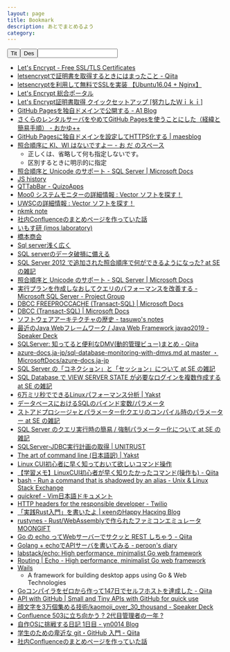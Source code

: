 ```yaml
---
layout: page
title: Bookmark
description: あとでまとめるよう
category: 
---
```


<div id="book-list"><button class="sort btn btn-default" data-sort="title">Tit</button><button class="sort btn btn-default" data-sort="desc">Des</button><input class="search" />



- [Let's Encrypt - Free SSL/TLS Certificates](https://letsencrypt.org/)
- [letsencryptで証明書を取得するときにはまったこと - Qiita](https://qiita.com/fk_2000/items/c43d919ebda1531ef341)
- [letsencryptを利用して無料でSSLを実装 【Ubuntu16.04 + Nginx】](https://www.walker.co.jp/letsencrypt%E3%82%92%E5%88%A9%E7%94%A8%E3%81%97%E3%81%A6%E7%84%A1%E6%96%99%E3%81%A7ssl%E3%82%92%E5%AE%9F%E8%A3%85-%E3%80%90ubuntu16-04-nginx%E3%80%91/)
- [Let's Encrypt 総合ポータル](https://free-ssl.jp/)
- [Let's Encrypt証明書取得 クイックセットアップ [努力したＷｉｋｉ]](https://hgotoh.jp/wiki/doku.php/documents/quick/quick-0012)
- [GitHub Pagesを独自ドメインで公開する - A1 Blog](https://blog.a-1.dev/post/2017-05-14-custom_domain/)
- [さくらのレンタルサーバをやめてGitHub Pagesを使うことにした（経緯と簡易手順） - おかゆ++](https://okayu-moka.hatenablog.com/entry/2018/03/10/151123)
- [GitHub Pagesに独自ドメインを設定してHTTPS化する | maesblog](https://mae.chab.in/archives/60095)
- [照合順序に KI、WI はないですよー - お だ のスペース](https://odashinsuke.hatenablog.com/entry/2017/02/15/205329)
    - 正しくは、省略して何も指定しないです。
    - 区別するときに明示的に指定
- [照合順序と Unicode のサポート - SQL Server | Microsoft Docs](https://docs.microsoft.com/ja-jp/sql/relational-databases/collations/collation-and-unicode-support?view=sql-server-2017)
- [JS history](https://www.slideshare.net/badatmath/js-shistory/)
- [QTTabBar - QuizoApps](http://qttabbar-ja.wikidot.com/)
- [Moo0 システムモニターの詳細情報 : Vector ソフトを探す！](https://www.vector.co.jp/soft/winnt/util/se459044.html)
- [UWSCの詳細情報 : Vector ソフトを探す！](https://www.vector.co.jp/soft/winnt/util/se115105.html)
- [nkmk note](https://note.nkmk.me/)
- [社内Confluenceのまとめページを作っていた話](https://www.pochi.cc/~sasaki/chalow/2018-07-31-1.html)
- [いもす研 (imos laboratory)](https://imoz.jp/)
- [橋本商会](https://scrapbox.io/shokai/)
- [Sql server浅く広く](https://www.slideshare.net/savurou/sql-server-52462214)
- [SQL serverのデータ破損に備える](https://www.slideshare.net/savurou/sql-server-47408528)
- [SQL Server 2012 で追加された照合順序で何ができるようになった? at SE の雑記](https://blog.engineer-memo.com/2012/05/25/sql-server-2012-%e3%81%a7%e8%bf%bd%e5%8a%a0%e3%81%95%e3%82%8c%e3%81%9f%e7%85%a7%e5%90%88%e9%a0%86%e5%ba%8f%e3%81%a7%e4%bd%95%e3%81%8c%e3%81%a7%e3%81%8d%e3%82%8b%e3%82%88%e3%81%86%e3%81%ab%e3%81%aa/#more-14977)
- [照合順序と Unicode のサポート - SQL Server | Microsoft Docs](https://docs.microsoft.com/ja-jp/sql/relational-databases/collations/collation-and-unicode-support?view=sql-server-2017#Supplementary_Characters)
- [実行プランを作成しなおしてクエリのパフォーマンスを改善する - Microsoft SQL Server - Project Group](https://www.projectgroup.info/tips/SQLServer/MSSQL_00000028.html)
- [DBCC FREEPROCCACHE (Transact-SQL) | Microsoft Docs](https://docs.microsoft.com/ja-jp/previous-versions/sql/sql-server-2012/ms174283(v=sql.110))
- [DBCC (Transact-SQL) | Microsoft Docs](https://docs.microsoft.com/ja-jp/previous-versions/sql/sql-server-2012/ms188796(v=sql.110))
- [ソフトウェアアーキテクチャの歴史 - tasuwo's notes](https://scrapbox.io/tasuwo/%E3%82%BD%E3%83%95%E3%83%88%E3%82%A6%E3%82%A7%E3%82%A2%E3%82%A2%E3%83%BC%E3%82%AD%E3%83%86%E3%82%AF%E3%83%81%E3%83%A3%E3%81%AE%E6%AD%B4%E5%8F%B2)
- [最近のJava Webフレームワーク / Java Web Framework javaq2019 - Speaker Deck](https://speakerdeck.com/kishida/java-web-framework-javaq2019)
- [SQLServer: 知ってると便利なDMV(動的管理ビュー)まとめ - Qiita](https://qiita.com/maaaaaaaa/items/e92474464008c3ee2ee5)
- [azure-docs.ja-jp/sql-database-monitoring-with-dmvs.md at master ・ MicrosoftDocs/azure-docs.ja-jp](https://github.com/MicrosoftDocs/azure-docs.ja-jp/blob/master/articles/sql-database/sql-database-monitoring-with-dmvs.md)
- [SQL Server の「コネクション」と「セッション」について at SE の雑記](https://blog.engineer-memo.com/2016/01/02/sql-server-%E3%81%AE%E3%80%8C%E3%82%B3%E3%83%8D%E3%82%AF%E3%82%B7%E3%83%A7%E3%83%B3%E3%80%8D%E3%81%A8%E3%80%8C%E3%82%BB%E3%83%83%E3%82%B7%E3%83%A7%E3%83%B3%E3%80%8D%E3%81%AB%E3%81%A4%E3%81%84%E3%81%A6/)
- [SQL Database で VIEW SERVER STATE が必要なログインを複数作成する at SE の雑記](https://blog.engineer-memo.com/2017/04/19/sql-database-%E3%81%A7-view-server-state-%E3%81%8C%E5%BF%85%E8%A6%81%E3%81%AA%E3%83%AD%E3%82%B0%E3%82%A4%E3%83%B3%E3%82%92%E8%A4%87%E6%95%B0%E4%BD%9C%E6%88%90%E3%81%99%E3%82%8B/)
- [6万ミリ秒でできるLinuxパフォーマンス分析 | Yakst](https://yakst.com/ja/posts/3601)
- [データベースにおけるSQLのバインド変数/パラメータ](https://use-the-index-luke.com/ja/sql/where-clause/bind-parameters)
- [ストアドプロシージャとパラメーター化クエリのコンパイル時のパラメーター at SE の雑記](https://blog.engineer-memo.com/2013/07/30/%E3%82%B9%E3%83%88%E3%82%A2%E3%83%89%E3%83%97%E3%83%AD%E3%82%B7%E3%83%BC%E3%82%B8%E3%83%A3%E3%81%A8%E3%83%91%E3%83%A9%E3%83%A1%E3%83%BC%E3%82%BF%E3%83%BC%E5%8C%96%E3%82%AF%E3%82%A8%E3%83%AA%E3%81%AE/)
- [SQL Server のクエリ実行時の簡易 / 強制パラメーター化について at SE の雑記](https://blog.engineer-memo.com/2011/01/23/sql-server-%E3%81%AE%E3%82%AF%E3%82%A8%E3%83%AA%E5%AE%9F%E8%A1%8C%E6%99%82%E3%81%AE%E7%B0%A1%E6%98%93-%E5%BC%B7%E5%88%B6%E3%83%91%E3%83%A9%E3%83%A1%E3%83%BC%E3%82%BF%E3%83%BC%E5%8C%96%E3%81%AB/)
- [SQLServer-JDBC実行計画の取得 | UNITRUST](https://www.unitrust.co.jp/3210)
- [The art of command line (日本語訳) | Yakst](https://yakst.com/ja/posts/2545)
- [Linux CUI初心者に早く知っておいて欲しいコマンド操作](https://techracho.bpsinc.jp/morimorihoge/2017_07_30/43974)
- [【学習メモ】LinuxCUI初心者が早く知りたかったコマンド(操作も) - Qiita](https://qiita.com/Hige-Moja/items/44bbfb14868816169978)
- [bash - Run a command that is shadowed by an alias - Unix & Linux Stack Exchange](https://unix.stackexchange.com/questions/39291/run-a-command-that-is-shadowed-by-an-alias)
- [quickref - Vim日本語ドキュメント](https://vim-jp.org/vimdoc-ja/quickref.html)
- [HTTP headers for the responsible developer - Twilio](https://www.twilio.com/blog/a-http-headers-for-the-responsible-developer)
- [「実践Rust入門」を書いたよ | κeenのHappy Hacκing Blog](https://keens.github.io/blog/2019/04/21/jissenrustnyuumon_wokaitayo/)
- [rustynes - Rust/WebAssemblyで作られたファミコンエミュレータ MOONGIFT](https://www.moongift.jp/2019/05/rustynes-rustwebassembly%E3%81%A7%E4%BD%9C%E3%82%89%E3%82%8C%E3%81%9F%E3%83%95%E3%82%A1%E3%83%9F%E3%82%B3%E3%83%B3%E3%82%A8%E3%83%9F%E3%83%A5%E3%83%AC%E3%83%BC%E3%82%BF/)
- [Go の echo ってWebサーバーでサクッと REST しちゃう - Qiita](https://qiita.com/ezaki/items/62e806ae42828bb3567a)
- [Golang + echoでAPIサーバを書いてみる - peroon's diary](http://peroon.hatenablog.com/entry/2016/08/02/213018)
- [labstack/echo: High performance, minimalist Go web framework](https://github.com/labstack/echo)
- [Routing | Echo - High performance, minimalist Go web framework](https://echo.labstack.com/guide/routing)
- [Wails](https://wails.app/)
    - A framework for building desktop apps using Go & Web Technologies
- [Goコンパイラをゼロから作って147日でセルフホストを達成した - Qiita](https://qiita.com/DQNEO/items/2efaec18772a1ae3c198)
- [API with GitHub | Small and Tiny APIs with GitHub for quick use](https://apiwithgithub.com/)
- [顔文字を3万個集める技術/kaomoji_over_30_thousand - Speaker Deck](https://speakerdeck.com/colorbox/kaomoji-over-30-thousand)
- [Confluence 503に立ち向かう ? 2代目管理者の一年 ?](https://www.slideshare.net/akiko_pusu/2015021-augjakiko-pusucompressed)
- [自作OSに挑戦する日記 1日目 - yn0014 Blog](https://yn0014.hatenablog.com/entry/2019/01/15/235240)
- [学生のための卑近な git・GitHub 入門 - Qiita](https://qiita.com/showmeear/items/ee61984089445e52f794)
- [社内Confluenceのまとめページを作っていた話](https://www.pochi.cc/~sasaki/chalow/2018-07-31-1.html)

<script>
var ul = document.querySelector('#book-list ul');
ul.classList.add('list');
1
var aList = document.querySelectorAll('#book-list li a');
for (i = 0; i <= aList.length - 1; i++) {
    aList[i].classList.add('title');
}

var descList = document.querySelectorAll('#book-list ul li ul li');
for (i = 0; i <= descList.length - 1; i++) {
    descList[i].classList.add('desc');
}
</script>
<script src="https://cdnjs.cloudflare.com/ajax/libs/list.js/1.5.0/list.js"></script>
<script>
var options = { valueNames: [ 'title', 'desc' ] };
var bookList = new List('book-list', options);
</script>

